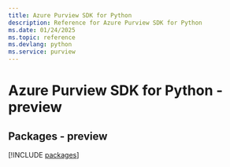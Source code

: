 ```yaml
---
title: Azure Purview SDK for Python
description: Reference for Azure Purview SDK for Python
ms.date: 01/24/2025
ms.topic: reference
ms.devlang: python
ms.service: purview
---
```

# Azure Purview SDK for Python - preview
## Packages - preview
[!INCLUDE [packages](purview-index.md)]